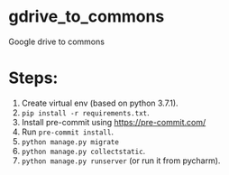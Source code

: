 # gdrive_to_commons
Google drive to commons

# Steps:
1. Create virtual env (based on python 3.7.1). 
2. `pip install -r requirements.txt`. 
2. Install pre-commit using https://pre-commit.com/
3. Run `pre-commit install`.
4. `python manage.py migrate` 
5. `python manage.py collectstatic`. 
3. `python manage.py runserver` (or run it from pycharm).
